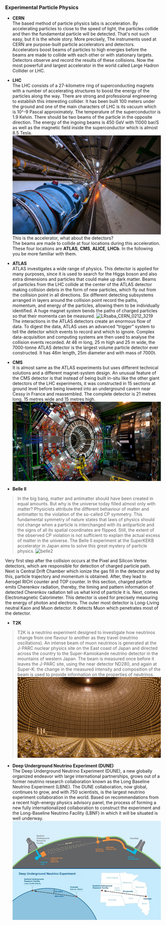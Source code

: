 ### Experimental Particle Physics  

- **CERN**  
The based method of particle physics labs is acceleration. By accelerating particles to close to the speed of light, the particles collide and then the fundamental 
particle will be detected. That's not such easy, but it is the whole story. More precisely, The instruments used at CERN are purpose-built particle accelerators and 
detectors. Accelerators boost beams of particles to high energies before the beams are made to collide with each other or with stationary targets.
Detectors observe and record the results of these collisions. Now the most powerfull and largest accelerator in the world called Large Hadron Collider or LHC.  

- **LHC**  
The LHC consists of a 27-kilometre ring of superconducting magnets with a number of accelerating structures to boost the energy of the particles along the way. There are strong and professional engineering to establish this interesting collider. It has been built 100 meters under the ground and one of the main characters of LHC is its vacuum which is 10^-9 Pascal approximately. The temperature of the superconductor is 1.9 Kelvin. There should be two beams of the particle in the opposite direction. The energy of the ingoing beams is 450 GeV with 11000 bar/S as well as the magnetic field inside the superconductor which is almost 8.5 Tesla.   
![201802-030_10](img/201802-030_10.jpg)  
This is the accelerator, what about the detectors?  
The beams are made to collide at four locations during this acceleration. These four locations are **ATLAS**, **CMS**, **ALICE**, **LHCb**. In the following you be more familiar with them.   

- **ATLAS**  
ATLAS investigates a wide range of physics. This detector is applied for many purposes, since it is used to search for the Higgs boson and also extra dimensions and particles that could make up dark matter. Beams of particles from the LHC collide at the center of the ATLAS detector making collision debris in the form of new particles, which fly out from the collision point in all directions. Six different detecting subsystems arranged in layers around the collision point record the paths, momentum, and energy of the particles, allowing them to be individually identified. A huge magnet system bends the paths of charged particles so that their momenta can be measured.
![
LRsaba_CERN_0212_3219](img/LRsaba_CERN_0212_3219.jpg)
The interactions in the ATLAS detectors create an enormous flow of data. To digest the data, ATLAS uses an advanced “trigger” system to tell the detector which events to record and which to ignore. Complex data-acquisition and computing systems are then used to analyse the collision events recorded. At 46 m long, 25 m high and 25 m wide, the 7000-tonne ATLAS detector is the largest volume particle detector ever constructed. It has 46m length, 25m diameter and with mass of 7000t.  

- **CMS**  
It is almost same as the ATLAS experiments but uses different technical solutions and a different magnet-system design. An unusual feature of the CMS detector is that instead of being built in-situ like the other giant detectors of the LHC experiments, it was constructed in 15 sections at ground level before being lowered into an underground cavern near Cessy in France and reassembled. The complete detector is 21 metres long, 15 metres wide and 15 metres high.  
![cms1](img/cms1.jpg)

- **Belle II**
> In the big bang, matter and antimatter should have been created in equal amounts. But why is the universe today filled almost only with matter? Physicists attribute the different behaviour of matter and antimatter to the violation of the so-called CP symmetry. This fundamental symmetry of nature states that laws of physics should not change when a particle is interchanged with its antiparticle and the signs of all its spatial coordinates are flipped. Still, the extent of the observed CP violation is not sufficient to explain the actual excess of matter in the universe. The Belle II experiment at the SuperKEKB accelerator in Japan aims to solve this great mystery of particle physics.
![belle2](img/belle2.jpg)  

Very first step after the collision occurs at the Pixel and Silicon Vertex detectors, which are responsible for detection of charged particle path. Next is Central Drift Chamber which ionize the gas fill in the detector and by this, particle trajectory and momentum is obtained. After, they lead to Aerogel RICH counter and TOP counter. In this section, charged particle emits Cherenkov radiation, thereby, the timing and pattern information of detected Cherenkov radiation tell us what kind of particle it is. Next, comes Electromagnetic Calorimeter. This detector is used for precisely measuring the energy of photon and electrons.
The outer most detector is Long-Living neutral Kaon and Muon detector. It detects Muon which penetrates most of the detector.

- **T2K**  
> T2K is a neutrino experiment designed to investigate how neutrinos change from one flavour to another as they travel (neutrino oscillations). An intense beam of muon neutrinos is generated at the J-PARC nuclear physics site on the East coast of Japan and directed across the country to the Super-Kamiokande neutrino detector in the mountains of western Japan. The beam is measured once before it leaves the J-PARC site, using the near detector ND280, and again at Super-K: the change in the measured intensity and composition of the beam is used to provide information on the properties of neutrinos.
![Kamiokande](img/Kamiokande.jpg)


- **Deep Underground Neutrino Experiment (DUNE)**  
The Deep Underground Neutrino Experiment (DUNE), a new globally organized endeavor with large international partnerships, grows out of a former neutrino research collaboration known as the Long Baseline Neutrino Experiment (LBNE). The DUNE collaboration, now global, continues to grow, and with 750 scientists, is the largest neutrino experiment collaboration in the world. Based on recommendations from a recent high-energy physics advisory panel, the process of forming a new fully internationalized collaboration to construct the experiment and the Long-Baseline Neutrino Facility (LBNF) in which it will be situated is well underway.  
![NewsDUNE2](img/NewsDUNE2.jpg)

